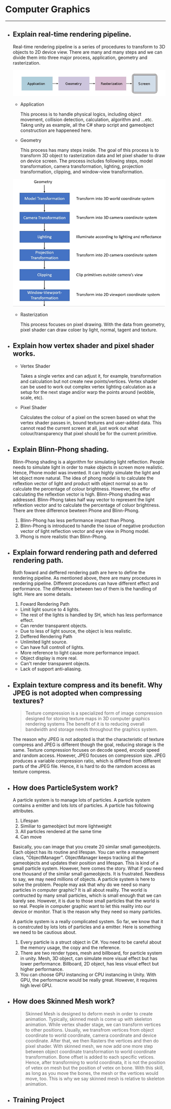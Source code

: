 # Computer Graphics
---
* ## Explain real-time rendering pipeline.
  Real-time rendering pipeline is a series of procedures to transform to 3D objects to 2D device view. There are many and many steps and we can divide them
  into three major process, application, geometry and rasterization.
  
  ![Rendering Pipeline](https://github.com/Vicchang/RayarkTutorial/blob/master/RenderingPipeline.jpg)
  
  * Application
  
	This process is to handle physical logics, including object movement, collision detection, calculation, algorithm and ...etc. Takng unity as example,
	all the C# sharp script and gameobject construction are happeneed here.
	
  * Geometry
  
	This process has many steps inside. The goal of this process is to transform 3D object to rasterization data and let pixel shader to draw on device screen.
	The process includes following steps, model transformation, camera transformation, lighting, projection transformation, clipping, and window-view transformation.
	
  ![Geometry Diagram](https://github.com/Vicchang/RayarkTutorial/blob/master/GeometryDiagram.jpg)
  
  * Rasterization
  
	This process focuses on pixel drawing. With the data from geometry, pixel shader can draw coloer by light, normal, tagent and texture.
  
* ## Explain how vertex shader and pixel shader works.
  * Vertex Shader
  
	Takes a single vertex and can adjust it, for example, transformation and calculation but not create new points/vertices. Vertex shader can be used to work out complex 
	vertex lighting calculation as a setup for the next stage and/or warp the points around (wobble, scale, etc).
	
  * Pixel Shader
  
	Calculates the colour of a pixel on the screen based on what the vertex shader passes in, bound textures and user-added data. This cannot read the current screen at all, 
	just work out what colour/transparency that pixel should be for the current primitive.	
	
* ## Explain Blinn-Phong shading.
  Blinn-Phong shading is a algorithm for simulating light reflection. People needs to simulate light in order to make objects in screen more realistic.
  Hence, Phone model was invented. It can highly simulate the light and let object more natural. The idea of phong model is to calculate the reflextion
  vector of light and product with object normal so as to calculate the percentage of colour brightness. However, the effor of calculating the 
  reflextion vector is high. Blinn-Phong shading was addressed. Blinn-Phong takes half way vector to represent the light reflextion vector and to calculate
  the percentage of coluor brightness. There are three difference bewteen Phone and Blinn-Phong.
  
  1. Blinn-Phong has less performance impact than Phong.
  2. Blinn-Phong is introduced to handle the issue of negative production vector of light reflection vector and eye view in Phong model.
  3. Phong is more realistic than Blinn-Phong.
  
* ## Explain forward rendering path and deferred rendering path.
  Both foward and deffered rendering path are here to define the rendering pipeline. As mentioned above, there are many procedures in rendering pipeline.
  Different procedures can have different effect and performance. The difference between two of them is the handling of light. Here are some details.

  1. Foward Rendering Path
  
	* Limit light source to 4 lights. 
	* The rest of the lights is handled by SH, which has less performance effect.
	* Can render transparent objects.
	* Due to less of light source, the object is less realistic.
  
  2. Deffered Rendering Path
  
	* Unlimited light source.
	* Can have full controll of lights.
	* More reference to light cause more performance impact.
	* Object display is more real.
	* Can't render transparent objects.
	* Lack of support anti-aliasing.
  
* ## Explain texture compress and its benefit. Why JPEG is not adopted when compressing textures? 
  > Texture compression is a specialized form of image compression designed for storing texture maps in 3D computer graphics rendering systems
  The benefit of it is to reducing overall bandwidth and storage needs throughout the graphics system.
  
  The reason why JPEG is not adopted is that the characteristic of texture compress and JPEG is different though the goal, reducing storage is the same.
  Texture compression focuses on decode speed, encode speed and random access. However, JPEG focuses on compression size. JPEG produces a variable 
  compression ratio, which is differed from different parts of the JPEG file. Hence, it is hard to do the ramdom access as texture compress.  
  
* ## How does ParticleSystem work?
  A particle system is to manage lots of particles. A particle system contains a emitter and lots lots of particles. A particle has following attributes.
  1. Lifespan
  2. Similiar to gameobject but more lightweight
  3. All particles rendered at the same time
  4. Can move
  
  Basically, you can image that you create 20 similar small gameobjects. Each object has its routine and lifespan. You can write a management class, "ObjectManager". ObjectManager keeps tracking
  all the gameobjects and updates their position and lifespan. This is kind of a small particle system. However, here comes the story. What if you need one thousand of the similar small gameobjects.
  It is frustrated. Needless to say, we may need millions of objects. A particle system is here to solve the problem. People may ask that why do we need so many particles in computer graphic?
  It is all about reality. The world is contructed by many small particles, which is small enough that we can barely see. However, it is due to those small particles that the world is so
  real. People in computer graphic want to let this reality into our device or monitor. That is the reason why they need so many particles.

  A particle system is a really complicated system. So far, we know that it is constrcuted by lots lots of particles and a emitter. Here is something we need to be cautious about.  
  1. Every particle is a struct object in C#. You need to be careful about the memory usage, the copy and the reference.
  2. There are two render types, mesh and billboard, for particle system in unity. Mesh, 3D object, can simulate more visual effect but has lower performance. Billboard, 2D object, has less visual
  effect but higher performance.
  3. You can choose GPU instancing or CPU instancing in Unity. With GPU, the performacne would be really great. However, it requires high level GPU.
  
* ## How does Skinned Mesh work?
  > Skinned Mesh is designed to deform mesh in order to create animation. Typically, skinned mesh is come up with skeleton animation.
  While vertex shader stage, we can transform vertices to other positions. Usually, we transfrom vertices from object coordinate to world coordinate, camera coordinate and device coordinate.
  After that, we then Rasters the vertices and then do pixel shader. With skinned mesh, we now add one more step between object coordinate transformation to world coordinate transformation.
  Bone offset is added to each specific vetices. Hence, after transforming to world coordinata, it is not the position of vetex on mesh but the position of vetex on bone. With this skill,
  as long as you move the bones, the mesh or the vertices would move, too. This is why we say skinned mesh is relative to skeleton animation. 
* ## Training Project
